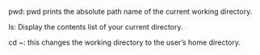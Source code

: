 pwd: pwd prints the absolute path name of the current working directory.

ls: Display the contents list of your current directory.

cd ~: this changes the working directory to the user’s home directory. 
